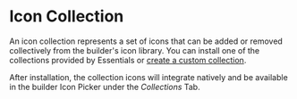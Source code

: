 # Icon Collection

An icon collection represents a set of icons that can be added or removed collectively from the builder's icon library. You can install one of the collections provided by Essentials or [create a custom collection](./custom-collection).

After installation, the collection icons will integrate natively and be available in the builder Icon Picker under the _Collections_ Tab.
